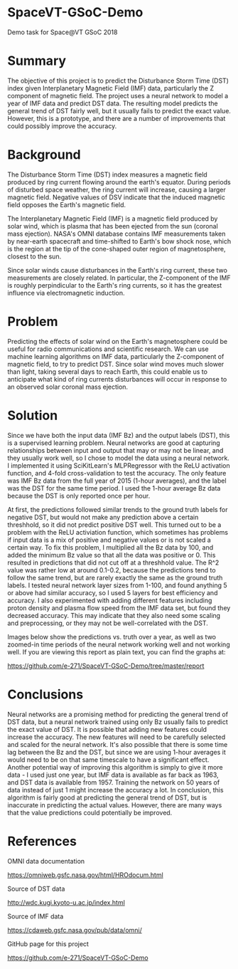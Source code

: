 # SpaceVT-GSoC-Demo
Demo task for Space@VT GSoC 2018

# Summary
The objective of this project is to predict the Disturbance Storm Time (DST) index given Interplanetary Magnetic Field (IMF) data, particularly the Z component of magnetic field. The project uses a neural network to model a year of IMF data and predict DST data. The resulting model predicts the general trend of DST fairly well, but it usually fails to predict the exact value. However, this is a prototype, and there are a number of improvements that could possibly improve the accuracy.

# Background
The Disturbance Storm Time (DST) index measures a magnetic field produced by ring current flowing around the earth's equator. During periods of disturbed space weather, the ring current will increase, causing a larger magnetic field. Negative values of DSV indicate that the induced magnetic field opposes the Earth's magnetic field.

The Interplanetary Magnetic Field (IMF) is a magnetic field produced by solar wind, which is plasma that has been ejected from the sun (coronal mass ejection). NASA's OMNI database contains IMF measurements taken by near-earth spacecraft and time-shifted to Earth's bow shock nose, which is the region at the tip of the cone-shaped outer region of magnetosphere, closest to the sun.

Since solar winds cause disturbances in the Earth's ring current, these two measurements are closely related. In particular, the Z-component of the IMF is roughly perpindicular to the Earth's ring currents, so it has the greatest influence via electromagnetic induction.

# Problem
Predicting the effects of solar wind on the Earth's magnetosphere could be useful for radio communications and scientific research. We can use machine learning algorithms on IMF data, particularly the Z-component of magnetic field, to try to predict DST. Since solar wind moves much slower than light, taking several days to reach Earth, this could enable us to anticipate what kind of ring currents disturbances will occur in response to an observed solar coronal mass ejection.

# Solution
Since we have both the input data (IMF Bz) and the output labels (DST), this is a supervised learning problem. Neural networks are good at capturing relationships between input and output that may or may not be linear, and they usually work well, so I chose to model the data using a neural network. I implemented it using SciKitLearn's MLPRegressor with the ReLU activation function, and 4-fold cross-validation to test the accuracy. The only feature was IMF Bz data from the full year of 2015 (1-hour averages), and the label was the DST for the same time period. I used the 1-hour average Bz data because the DST is only reported once per hour.

At first, the predictions followed similar trends to the ground truth labels for negative DST, but would not make any prediction above a certain threshhold, so it did not predict positive DST well. This turned out to be a problem with the ReLU activiation function, which sometimes has problems if input data is a mix of positive and negative values or is not scaled a certain way. To fix this problem, I multiplied all the Bz data by 100, and added the minimum Bz value so that all the data was positive or 0. This resulted in predictions that did not cut off at a threshhold value. The R^2 value was rather low at around 0.1-0.2, because the predictions tend to follow the same trend, but are rarely exactly the same as the ground truth labels. I tested neural network layer sizes from 1-100, and found anything 5 or above had similar accuracy, so I used 5 layers for best efficiency and accuracy. I also experimented with adding different features including proton density and plasma flow speed from the IMF data set, but found they decreased accuracy. This may indicate that they also need some scaling and preprocessing, or they may not be well-correlated with the DST.

Images below show the predictions vs. truth over a year, as well as two zoomed-in time periods of the neural network working well and not working well. If you are viewing this report as plain text, you can find the graphs at:

https://github.com/e-271/SpaceVT-GSoC-Demo/tree/master/report

# Conclusions
Neural networks are a promising method for predicting the general trend of DST data, but a neural network trained using only Bz usually fails to predict the exact value of DST. It is possible that adding new features could increase the accuracy. The new features will need to be carefully selected and scaled for the neural network. It's also possible that there is some time lag between the Bz and the DST, but since we are using 1-hour averages it would need to be on that same timescale to have a significant effect. Another potential way of improving this algorithm is simply to give it more data - I used just one year, but IMF data is available as far back as 1963, and DST data is available from 1957. Training the network on 50 years of data instead of just 1 might increase the accuracy a lot. In conclusion, this algorithm is fairly good at predicting the general trend of DST, but is inaccurate in predicting the actual values. However, there are many ways that the value predictions could potentially be improved. 

# References
OMNI data documentation

https://omniweb.gsfc.nasa.gov/html/HROdocum.html

Source of DST data

http://wdc.kugi.kyoto-u.ac.jp/index.html

Source of IMF data

https://cdaweb.gsfc.nasa.gov/pub/data/omni/

GitHub page for this project

https://github.com/e-271/SpaceVT-GSoC-Demo

